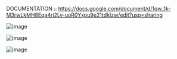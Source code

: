 DOCUMENTATION  ::  https://docs.google.com/document/d/1qw_1k-M3rwLkMH8Eqa4ri2Lv-uoR0Yxpu9e21tdkIzw/edit?usp=sharing

![image](https://github.com/Sattwikmaiti/DIRUMS/assets/90182231/8881297a-f348-4f2e-a0cb-60761fda9fba)

![image](https://github.com/Sattwikmaiti/DIRUMS/assets/90182231/03b9c9d8-c52a-4ed7-bdea-508c71b43394)

![image](https://github.com/Sattwikmaiti/DIRUMS/assets/90182231/4852fb9b-d5a1-48e4-a8cf-2c67e2d81525)



